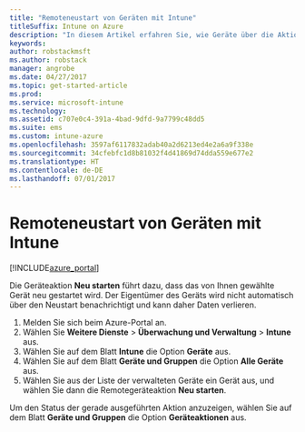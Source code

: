 ```yaml
---
title: "Remoteneustart von Geräten mit Intune"
titleSuffix: Intune on Azure
description: "In diesem Artikel erfahren Sie, wie Geräte über die Aktion zum Neustarten des Geräts remote neu gestartet werden."
keywords: 
author: robstackmsft
ms.author: robstack
manager: angrobe
ms.date: 04/27/2017
ms.topic: get-started-article
ms.prod: 
ms.service: microsoft-intune
ms.technology: 
ms.assetid: c707e0c4-391a-4bad-9dfd-9a7799c48dd5
ms.suite: ems
ms.custom: intune-azure
ms.openlocfilehash: 3597af6117832adab40a2d6213ed4e2a6a9f338e
ms.sourcegitcommit: 34cfebfc1d8b81032f4d41869d74dda559e677e2
ms.translationtype: HT
ms.contentlocale: de-DE
ms.lasthandoff: 07/01/2017
---
```

# <a name="remotely-restart-devices-with-intune"></a>Remoteneustart von Geräten mit Intune


[!INCLUDE[azure_portal](./includes/azure_portal.md)]

Die Geräteaktion **Neu starten** führt dazu, dass das von Ihnen gewählte Gerät neu gestartet wird. Der Eigentümer des Geräts wird nicht automatisch über den Neustart benachrichtigt und kann daher Daten verlieren.

1. Melden Sie sich beim Azure-Portal an.
2. Wählen Sie **Weitere Dienste** > **Überwachung und Verwaltung** > **Intune** aus.
3. Wählen Sie auf dem Blatt **Intune** die Option **Geräte** aus.
4. Wählen Sie auf dem Blatt **Geräte und Gruppen** die Option **Alle Geräte** aus.
5. Wählen Sie aus der Liste der verwalteten Geräte ein Gerät aus, und wählen Sie dann die Remotegeräteaktion **Neu starten**.

Um den Status der gerade ausgeführten Aktion anzuzeigen, wählen Sie auf dem Blatt **Geräte und Gruppen** die Option **Geräteaktionen** aus.
